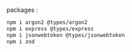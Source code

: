 
packages :

```bash
npm i argon2 @types/argon2
npm i express @types/express
npm i jsonwebtoken @types/jsonwebtoken
npm i zod
```